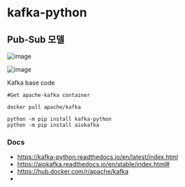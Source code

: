 # kafka-python


## Pub-Sub 모델 

![image](https://github.com/wjs2063/kafka-python/assets/76778082/072398b7-75e2-41b6-9a50-85a4bf678eb3)



![image](https://github.com/wjs2063/kafka-python/assets/76778082/c7989dbb-c303-4257-9c98-f4de3771b48b)




Kafka base code


```
#Get apache-kafka container

docker pull apache/kafka

python -m pip install kafka-python
python -m pip install aiokafka

```




### Docs 

- https://kafka-python.readthedocs.io/en/latest/index.html
- https://aiokafka.readthedocs.io/en/stable/index.html#
- https://hub.docker.com/r/apache/kafka
- 
